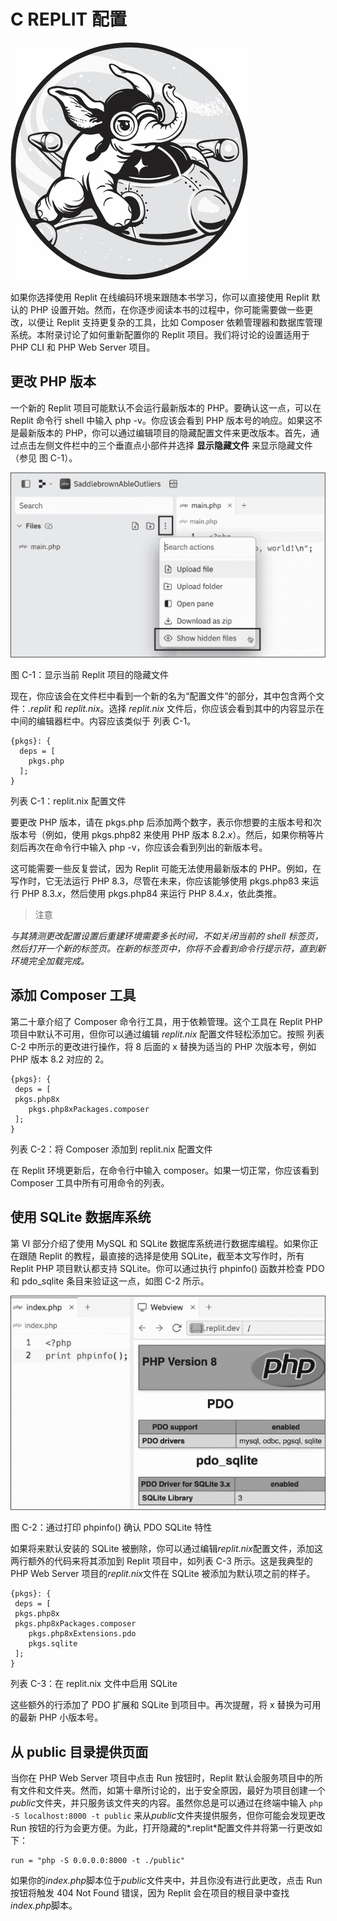 

# C REPLIT 配置



![](img/opener.jpg)

如果你选择使用 Replit 在线编码环境来跟随本书学习，你可以直接使用 Replit 默认的 PHP 设置开始。然而，在你逐步阅读本书的过程中，你可能需要做一些更改，以便让 Replit 支持更复杂的工具，比如 Composer 依赖管理器和数据库管理系统。本附录讨论了如何重新配置你的 Replit 项目。我们将讨论的设置适用于 PHP CLI 和 PHP Web Server 项目。

## 更改 PHP 版本

一个新的 Replit 项目可能默认不会运行最新版本的 PHP。要确认这一点，可以在 Replit 命令行 shell 中输入 php -v。你应该会看到 PHP 版本号的响应。如果这不是最新版本的 PHP，你可以通过编辑项目的隐藏配置文件来更改版本。首先，通过点击左侧文件栏中的三个垂直点小部件并选择 **显示隐藏文件** 来显示隐藏文件（参见 图 C-1）。

![](img/figureC-1.jpg)

图 C-1：显示当前 Replit 项目的隐藏文件

现在，你应该会在文件栏中看到一个新的名为“配置文件”的部分，其中包含两个文件：*.replit* 和 *replit.nix*。选择 *replit.nix* 文件后，你应该会看到其中的内容显示在中间的编辑器栏中。内容应该类似于 列表 C-1。

```
{pkgs}: {
  deps = [
    pkgs.php
  ];
}
```

列表 C-1：replit.nix 配置文件

要更改 PHP 版本，请在 pkgs.php 后添加两个数字，表示你想要的主版本号和次版本号（例如，使用 pkgs.php82 来使用 PHP 版本 8.2.*x*）。然后，如果你稍等片刻后再次在命令行中输入 php -v，你应该会看到列出的新版本号。

这可能需要一些反复尝试，因为 Replit 可能无法使用最新版本的 PHP。例如，在写作时，它无法运行 PHP 8.3，尽管在未来，你应该能够使用 pkgs.php83 来运行 PHP 8.3.*x*，然后使用 pkgs.php84 来运行 PHP 8.4.*x*，依此类推。

> 注意

*与其猜测更改配置设置后重建环境需要多长时间，不如关闭当前的 shell 标签页，然后打开一个新的标签页。在新的标签页中，你将不会看到命令行提示符，直到新环境完全加载完成。*

## 添加 Composer 工具

第二十章介绍了 Composer 命令行工具，用于依赖管理。这个工具在 Replit PHP 项目中默认不可用，但你可以通过编辑 *replit.nix* 配置文件轻松添加它。按照 列表 C-2 中所示的更改进行操作，将 8 后面的 x 替换为适当的 PHP 次版本号，例如 PHP 版本 8.2 对应的 2。

```
{pkgs}: {
 deps = [
 pkgs.php8x
    pkgs.php8xPackages.composer
 ];
}
```

列表 C-2：将 Composer 添加到 replit.nix 配置文件

在 Replit 环境更新后，在命令行中输入 composer。如果一切正常，你应该看到 Composer 工具中所有可用命令的列表。

## 使用 SQLite 数据库系统

第 VI 部分介绍了使用 MySQL 和 SQLite 数据库系统进行数据库编程。如果你正在跟随 Replit 的教程，最直接的选择是使用 SQLite，截至本文写作时，所有 Replit PHP 项目默认都支持 SQLite。你可以通过执行 phpinfo() 函数并检查 PDO 和 pdo_sqlite 条目来验证这一点，如图 C-2 所示。

![](img/figureC-2.jpg)

图 C-2：通过打印 phpinfo() 确认 PDO SQLite 特性

如果将来默认安装的 SQLite 被删除，你可以通过编辑*replit.nix*配置文件，添加这两行额外的代码来将其添加到 Replit 项目中，如列表 C-3 所示。这是我典型的 PHP Web Server 项目的*replit.nix*文件在 SQLite 被添加为默认项之前的样子。

```
{pkgs}: {
 deps = [
 pkgs.php8x
 pkgs.php8xPackages.composer
    pkgs.php8xExtensions.pdo
    pkgs.sqlite
 ];
}
```

列表 C-3：在 replit.nix 文件中启用 SQLite

这些额外的行添加了 PDO 扩展和 SQLite 到项目中。再次提醒，将 x 替换为可用的最新 PHP 小版本号。

## 从 public 目录提供页面

当你在 PHP Web Server 项目中点击 Run 按钮时，Replit 默认会服务项目中的所有文件和文件夹。然而，如第十章所讨论的，出于安全原因，最好为项目创建一个*public*文件夹，并只服务该文件夹的内容。虽然你总是可以通过在终端中输入 `php -S localhost:8000 -t public` 来从*public*文件夹提供服务，但你可能会发现更改 Run 按钮的行为会更方便。为此，打开隐藏的*.replit*配置文件并将第一行更改如下：

```
run = "php -S 0.0.0.0:8000 -t ./public"
```

如果你的*index.php*脚本位于*public*文件夹中，并且你没有进行此更改，点击 Run 按钮将触发 404 Not Found 错误，因为 Replit 会在项目的根目录中查找*index.php*脚本。
